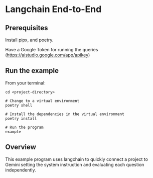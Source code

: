 <!--
 Copyright 2024 Google, LLC
 
 Licensed under the Apache License, Version 2.0 (the "License");
 you may not use this file except in compliance with the License.
 You may obtain a copy of the License at
 
     https://www.apache.org/licenses/LICENSE-2.0
 
 Unless required by applicable law or agreed to in writing, software
 distributed under the License is distributed on an "AS IS" BASIS,
 WITHOUT WARRANTIES OR CONDITIONS OF ANY KIND, either express or implied.
 See the License for the specific language governing permissions and
 limitations under the License.
-->
# Langchain End-to-End

## Prerequisites

Install pipx, and poetry.

Have a Google Token for running the queries (https://aistudio.google.com/app/apikey)

## Run the example

From your terminal:

```shell
cd <project-directory>

# Change to a virtual environment
poetry shell

# Install the dependencies in the virtual environment
poetry install

# Run the program
example
```

## Overview

This example program uses langchain to quickly connect a project to Gemini
setting the system instruction and evaluating each question independently.

